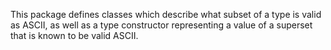 This package defines classes which describe what subset of a type is valid as
ASCII, as well as a type constructor representing a value of a superset that is
known to be valid ASCII.
